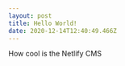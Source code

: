```yaml
---
layout: post
title: Hello World!
date: 2020-12-14T12:40:49.466Z
---
```

How cool is the Netlify CMS
